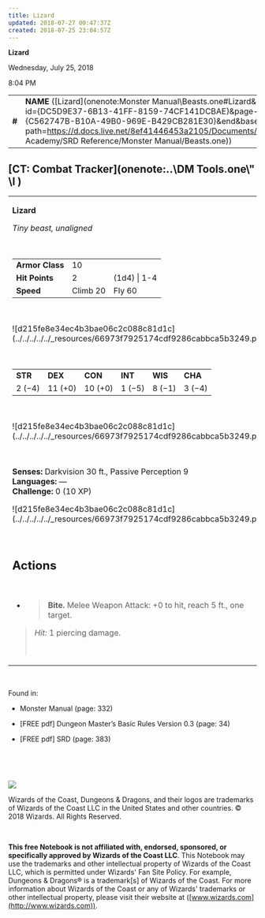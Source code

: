 ```yaml
---
title: Lizard
updated: 2018-07-27 00:47:37Z
created: 2018-07-25 23:04:57Z
---
```


**Lizard**

Wednesday, July 25, 2018

8:04 PM

|        |                                                                                                                                                                                                                                                                                            |        |       |       |     |       |       |
|--------|--------------------------------------------------------------------------------------------------------------------------------------------------------------------------------------------------------------------------------------------------------------------------------------------|--------|-------|-------|-----|-------|-------|
| **\#** | **NAME** ([Lizard](onenote:Monster Manual\\Beasts.one#Lizard&section-id={DC5D9E37-6B13-41FF-8159-74CF141DCBAE}&page-id={C562747B-B10A-49B0-969E-B429CB281E30}&end&base-path=https://d.docs.live.net/8ef41446453a2105/Documents/Adventure Academy/SRD Reference/Monster Manual/Beasts.one)) | **10** | **2** | **2** | \-  | Notes | 10 XP |

## [CT: Combat Tracker](onenote:..\\DM Tools.one\\" \l )

<table><tbody><tr class="odd"><td><p><strong>Lizard</strong></p><p><em>Tiny beast, unaligned</em></p><p> </p><table><tbody><tr class="odd"><td><strong>Armor Class</strong></td><td>10</td><td> </td></tr><tr class="even"><td><strong>Hit Points</strong></td><td>2</td><td>(1d4) | 1-4</td></tr><tr class="odd"><td><strong>Speed</strong></td><td>Climb 20</td><td>Fly 60</td></tr></tbody></table><p> </p><p>![d215fe8e34ec4b3bae06c2c088c81d1c](../../../../../_resources/66973f7925174cdf9286cabbca5b3249.png)</p><p> </p><table><tbody><tr class="odd"><td><strong>STR</strong></td><td><strong>DEX</strong></td><td><strong>CON</strong></td><td><strong>INT</strong></td><td><strong>WIS</strong></td><td><strong>CHA</strong></td></tr><tr class="even"><td>2 (−4)</td><td>11 (+0)</td><td>10 (+0)</td><td>1 (−5)</td><td>8 (−1)</td><td>3 (−4)</td></tr></tbody></table><p> </p><p>![d215fe8e34ec4b3bae06c2c088c81d1c](../../../../../_resources/66973f7925174cdf9286cabbca5b3249.png)</p><p> </p><p><strong>Senses:</strong> Darkvision 30 ft., Passive Perception 9<br />
<strong>Languages:</strong> —<br />
<strong>Challenge:</strong> 0 (10 XP)</p><p>![d215fe8e34ec4b3bae06c2c088c81d1c](../../../../../_resources/66973f7925174cdf9286cabbca5b3249.png)</p><p> </p><h2 id="actions"><strong>Actions</strong></h2><p> </p><ul><li><blockquote><p><strong>Bite.</strong> Melee Weapon Attack: +0 to hit, reach 5 ft., one target.</p></blockquote></li></ul><blockquote><p><em>Hit:</em> 1 piercing damage.</p><p> </p></blockquote></td></tr></tbody></table>

 

Found in:

-   Monster Manual (page: 332)

-   \[FREE pdf\] Dungeon Master’s Basic Rules Version 0.3 (page: 34)

-   \[FREE pdf\] SRD (page: 383)

 

 

![](tmp\media\image2.png)

Wizards of the Coast, Dungeons & Dragons, and their logos are trademarks of Wizards of the Coast LLC in the United States and other countries. © 2018 Wizards. All Rights Reserved.

 

**This free Notebook is not affiliated with, endorsed, sponsored, or specifically approved by Wizards of the Coast LLC**. This Notebook may use the trademarks and other intellectual property of Wizards of the Coast LLC, which is permitted under Wizards' Fan Site Policy. For example, Dungeons & Dragons® is a trademark\[s\] of Wizards of the Coast. For more information about Wizards of the Coast or any of Wizards' trademarks or other intellectual property, please visit their website at ([www.wizards.com](http://www.wizards.com)).

